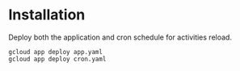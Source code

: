 # Installation

Deploy both the application and cron schedule for activities reload.

```
gcloud app deploy app.yaml
gcloud app deploy cron.yaml
```
